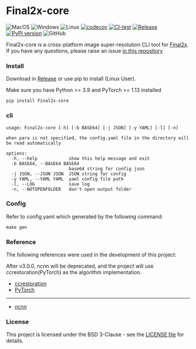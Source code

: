 # Final2x-core

![MacOS](https://img.shields.io/badge/Support-MacOS-blue?logo=Apple&style=flat-square)
![Windows](https://img.shields.io/badge/Support-Windows-blue?logo=Windows&style=flat-square)
![Linux](https://img.shields.io/badge/Support-Linux-blue?logo=Linux&style=flat-square)
[![codecov](https://codecov.io/gh/EutropicAI/Final2x-core/branch/main/graph/badge.svg?token=B2TNKYN4O4)](https://codecov.io/gh/EutropicAI/Final2x-core)
[![CI-test](https://github.com/EutropicAI/Final2x-core/actions/workflows/CI-test.yml/badge.svg)](https://github.com/EutropicAI/Final2x-core/actions/workflows/CI-test.yml)
[![Release](https://github.com/EutropicAI/Final2x-core/actions/workflows/Release.yml/badge.svg)](https://github.com/EutropicAI/Final2x-core/actions/workflows/Release.yml)
[![PyPI version](https://badge.fury.io/py/Final2x-core.svg)](https://badge.fury.io/py/Final2x-core)
![GitHub](https://img.shields.io/github/license/EutropicAI/Final2x-core)

Final2x-core is a cross-platform image super-resolution CLI tool for [Final2x](https://github.com/EutropicAI/Final2x). If you have any questions, please raise an issue [in this repository](https://github.com/EutropicAI/Final2x).

### Install

Download in [Release](https://github.com/EutropicAI/Final2x-core/releases) or use pip to install (Linux User).

Make sure you have Python >= 3.9 and PyTorch >= 1.13 installed

```shell
pip install Final2x-core
```

### cli

```shell
usage: Final2x-core [-h] [-b BASE64] [-j JSON] [-y YAML] [-l] [-n]

when para is not specified, the config.yaml file in the directory will be read automatically

options:
  -h, --help            show this help message and exit
  -b BASE64, --BASE64 BASE64
                        base64 string for config json
  -j JSON, --JSON JSON  JSON string for config
  -y YAML, --YAML YAML  yaml config file path
  -l, --LOG             save log
  -n, --NOTOPENFOLDER   don't open output folder
```

### Config

Refer to config.yaml which generated by the following command:

```shell
make gen
```

### Reference

The following references were used in the development of this project:

After v3.0.0, ncnn will be deprecated, and the project will use ccrestoration(PyTorch) as the algorithm implementation.

- [ccrestoration](https://github.com/EutropicAI/ccrestoration)
- [PyTorch](https://github.com/pytorch/pytorch)

---

- [ncnn](https://github.com/Tencent/ncnn)

### License

This project is licensed under the BSD 3-Clause - see
the [LICENSE file](https://github.com/Tohrusky/Final2x-core/blob/main/LICENSE) for details.
